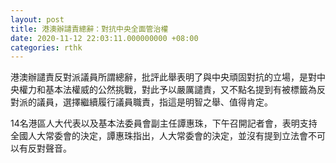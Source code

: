 ```yaml
---
layout: post
title: 港澳辦譴責總辭：對抗中央全面管治權
date: 2020-11-12 22:03:11.000000000 +08:00
categories: rthk
---
```


港澳辦譴責反對派議員所謂總辭，批評此舉表明了與中央頑固對抗的立場，是對中央權力和基本法權威的公然挑戰，對此予以嚴厲譴責，又不點名提到有被標籤為反對派的議員，選擇繼續履行議員職責，指這是明智之舉、值得肯定。

14名港區人大代表以及基本法委員會副主任譚惠珠，下午召開記者會，表明支持全國人大常委會的決定，譚惠珠指出，人大常委會的決定，並沒有提到立法會不可以有反對聲音。

